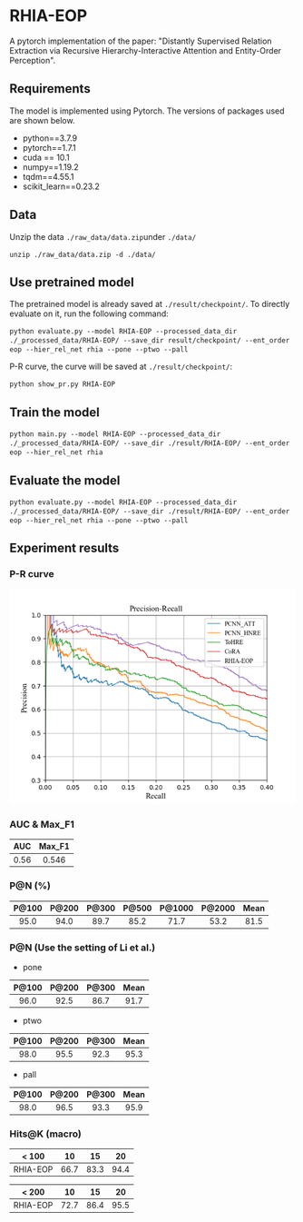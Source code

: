 # RHIA-EOP
A pytorch implementation of the paper: "Distantly Supervised Relation Extraction via Recursive Hierarchy-Interactive Attention and Entity-Order Perception".

## Requirements
The model is implemented using Pytorch. The versions of packages used are shown below.
* python==3.7.9
* pytorch==1.7.1
* cuda == 10.1
* numpy==1.19.2
* tqdm==4.55.1
* scikit_learn==0.23.2

## Data
Unzip the data `./raw_data/data.zip`under `./data/`

```
unzip ./raw_data/data.zip -d ./data/
```


## Use pretrained model
The pretrained model is already saved at `./result/checkpoint/`. To directly evaluate on it, run the following command:

```
python evaluate.py --model RHIA-EOP --processed_data_dir ./_processed_data/RHIA-EOP/ --save_dir result/checkpoint/ --ent_order eop --hier_rel_net rhia --pone --ptwo --pall
```

P-R curve, the curve will be saved at `./result/checkpoint/`:
```
python show_pr.py RHIA-EOP
```

## Train the model
```
python main.py --model RHIA-EOP --processed_data_dir ./_processed_data/RHIA-EOP/ --save_dir ./result/RHIA-EOP/ --ent_order eop --hier_rel_net rhia
```

## Evaluate the model
```
python evaluate.py --model RHIA-EOP --processed_data_dir ./_processed_data/RHIA-EOP/ --save_dir ./result/RHIA-EOP/ --ent_order eop --hier_rel_net rhia --pone --ptwo --pall
```


## Experiment results

### P-R curve

![](./result/pr_curve.png)

### AUC & Max_F1

| AUC  | Max_F1 |
| :----: | :---: |
| 0.56 | 0.546 |

### P@N (%)

| P@100  | P@200 | P@300 | P@500 | P@1000  | P@2000 | Mean | 
| :----: | :---: | :---: | :--: | :----: | :---: | :---: | 
| 95.0 | 94.0 | 89.7 | 85.2 | 71.7 | 53.2 | 81.5 |

### P@N (Use the setting of Li et al.)

* pone

| P@100  | P@200 | P@300 | Mean | 
| :----: | :---: | :---: | :--: |
| 96.0 | 92.5 | 86.7 | 91.7 | 

* ptwo

| P@100  | P@200 | P@300 | Mean | 
| :----: | :---: | :---: | :--: |
| 98.0 | 95.5 | 92.3 | 95.3 | 

* pall

| P@100  | P@200 | P@300 | Mean | 
| :----: | :---: | :---: | :--: |
| 98.0 | 96.5 | 93.3 | 95.9 |

### Hits@K (macro)

| < 100  | 10 | 15 | 20 | 
| :----: | :---: | :---: | :--: |
| RHIA-EOP | 66.7 | 83.3 | 94.4 |

| < 200  | 10 | 15 | 20 | 
| :----: | :---: | :---: | :--: |
| RHIA-EOP | 72.7 | 86.4 | 95.5 |